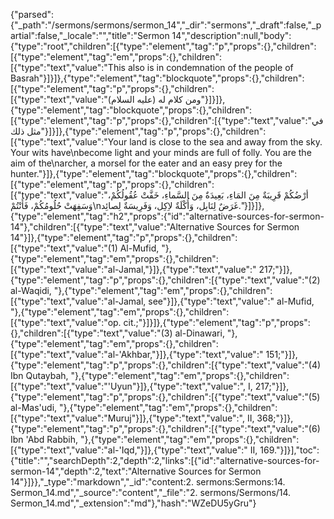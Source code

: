 {"parsed":{"_path":"/sermons/sermons/sermon_14","_dir":"sermons","_draft":false,"_partial":false,"_locale":"","title":"Sermon 14","description":null,"body":{"type":"root","children":[{"type":"element","tag":"p","props":{},"children":[{"type":"element","tag":"em","props":{},"children":[{"type":"text","value":"This also is in condemnation of the people of Basrah"}]}]},{"type":"element","tag":"blockquote","props":{},"children":[{"type":"element","tag":"p","props":{},"children":[{"type":"text","value":"ومن كلام له (عليه السلام)"}]}]},{"type":"element","tag":"blockquote","props":{},"children":[{"type":"element","tag":"p","props":{},"children":[{"type":"text","value":"في مثل ذلك"}]}]},{"type":"element","tag":"p","props":{},"children":[{"type":"text","value":"Your land is close to the sea and away from the sky. Your wits have\nbecome light and your minds are full of folly. You are the aim of the\narcher, a morsel for the eater and an easy prey for the hunter."}]},{"type":"element","tag":"blockquote","props":{},"children":[{"type":"element","tag":"p","props":{},"children":[{"type":"text","value":"أرْضُكُمْ قَرِيبَةٌ مِنَ المَاءِ، بَعِيدَةٌ مِنَ السَّماءِ، خَفَّتْ عُقُولُكُمْ، وَسَفِهَتْ حُلُومُكُمْ، فَأَنْتُمْ\nغَرَضٌ لِنَابِل، وَأُكْلَةٌ لاِكِل، وَفَرِيسَةٌ لِصائِد."}]}]},{"type":"element","tag":"h2","props":{"id":"alternative-sources-for-sermon-14"},"children":[{"type":"text","value":"Alternative Sources for Sermon 14"}]},{"type":"element","tag":"p","props":{},"children":[{"type":"text","value":"(1) Al-Mufid, "},{"type":"element","tag":"em","props":{},"children":[{"type":"text","value":"al-Jamal,"}]},{"type":"text","value":" 217;"}]},{"type":"element","tag":"p","props":{},"children":[{"type":"text","value":"(2) al-Waqidi, "},{"type":"element","tag":"em","props":{},"children":[{"type":"text","value":"al-Jamal, see"}]},{"type":"text","value":" al-Mufid, "},{"type":"element","tag":"em","props":{},"children":[{"type":"text","value":"op. cit.;"}]}]},{"type":"element","tag":"p","props":{},"children":[{"type":"text","value":"(3) al-Dinawari, "},{"type":"element","tag":"em","props":{},"children":[{"type":"text","value":"al-'Akhbar,"}]},{"type":"text","value":" 151;"}]},{"type":"element","tag":"p","props":{},"children":[{"type":"text","value":"(4) Ibn Qutaybah, "},{"type":"element","tag":"em","props":{},"children":[{"type":"text","value":"'Uyun"}]},{"type":"text","value":", I, 217;"}]},{"type":"element","tag":"p","props":{},"children":[{"type":"text","value":"(5) al-Mas'udi, "},{"type":"element","tag":"em","props":{},"children":[{"type":"text","value":"Muruj"}]},{"type":"text","value":", II, 368;"}]},{"type":"element","tag":"p","props":{},"children":[{"type":"text","value":"(6) Ibn 'Abd Rabbih, "},{"type":"element","tag":"em","props":{},"children":[{"type":"text","value":"al-'Iqd,"}]},{"type":"text","value":" II, 169."}]}],"toc":{"title":"","searchDepth":2,"depth":2,"links":[{"id":"alternative-sources-for-sermon-14","depth":2,"text":"Alternative Sources for Sermon 14"}]}},"_type":"markdown","_id":"content:2. sermons:Sermons:14. Sermon_14.md","_source":"content","_file":"2. sermons/Sermons/14. Sermon_14.md","_extension":"md"},"hash":"WZeDU5yGru"}